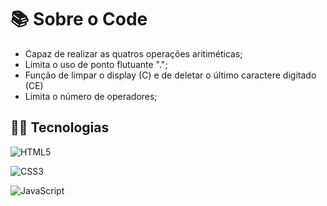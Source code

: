 # 📚 Sobre o Code
  * Capaz de realizar as quatros operações aritiméticas;
  * Limita o uso de ponto flutuante ".";
  * Função de limpar o display (C) e de deletar o último caractere digitado (CE)
  * Limita o número de operadores;
## 👨‍💻 Tecnologias 

![HTML5](https://img.shields.io/badge/HTML5-E34F26?style=for-the-badge&logo=html5&logoColor=white) 

![CSS3](https://img.shields.io/badge/CSS3-1572B6?style=for-the-badge&logo=css3&logoColor=white)

![JavaScript](https://img.shields.io/badge/JavaScript-F7DF1E?style=for-the-badge&logo=javascript&logoColor=black)
